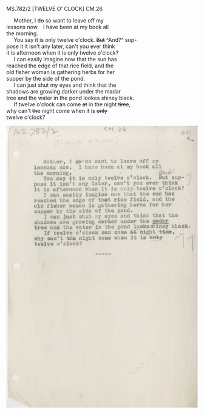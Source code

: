 MS.782/2 [TWELVE O' CLOCK] CM.26

&nbsp;&nbsp;&nbsp;&nbsp;&nbsp;Mother, I ~~do~~ so want to leave off my \
lessons now. &nbsp;&nbsp;I have been at my book all \
the morning. \
&nbsp;&nbsp;&nbsp;&nbsp;&nbsp;You say it is only twelve o'clock. ~~But~~ ^And?^ sup- \
pose it it isn't any later, can't you ever think \
it is afternoon when it is only twelve o'clock? \
&nbsp;&nbsp;&nbsp;&nbsp;&nbsp;I can easily imagine now that the sun has \
reached the edge of that rice field, and the \
old fisher woman is gathering herbs for her \
supper by the side of the pond. \
&nbsp;&nbsp;&nbsp;&nbsp;&nbsp;I can just shut my eyes and think that the \
shadows are growing darker under the madar \
tree and the water in the pond lookes shiney black. \
&nbsp;&nbsp;&nbsp;&nbsp;&nbsp;If twelve o'clock can come ~~at~~ in the night ~~time~~, \
why can't ~~the~~ night come when it is ~~only~~ \
twelve o'clock? 

![p27](MS782_2-027.jpg)
